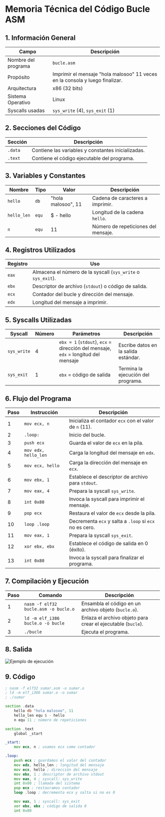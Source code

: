 # Memoria Técnica del Código Bucle ASM

## 1. Información General

| Campo               | Descripción                                                                 |
|---------------------|-----------------------------------------------------------------------------|
| Nombre del programa | `bucle.asm`                                                                 |
| Propósito           | Imprimir el mensaje "hola malosoo" 11 veces en la consola y luego finalizar.|
| Arquitectura        | x86 (32 bits)                                                              |
| Sistema Operativo   | Linux                                                                      |
| Syscalls usadas     | `sys_write` (4), `sys_exit` (1)                                            |

## 2. Secciones del Código

| Sección | Descripción                                 |
|---------|---------------------------------------------|
| `.data` | Contiene las variables y constantes inicializadas. |
| `.text` | Contiene el código ejecutable del programa. |

## 3. Variables y Constantes

| Nombre      | Tipo  | Valor                | Descripción                         |
|-------------|-------|----------------------|-------------------------------------|
| `hello`     | `db`  | "hola malosoo", 11   | Cadena de caracteres a imprimir.    |
| `hello_len` | `equ` | $ - hello            | Longitud de la cadena `hello`.      |
| `n`         | `equ` | 11                   | Número de repeticiones del mensaje. |

## 4. Registros Utilizados

| Registro | Uso                                                         |
|----------|-------------------------------------------------------------|
| `eax`    | Almacena el número de la syscall (`sys_write` o `sys_exit`).|
| `ebx`    | Descriptor de archivo (`stdout`) o código de salida.        |
| `ecx`    | Contador del bucle y dirección del mensaje.                 |
| `edx`    | Longitud del mensaje a imprimir.                            |

## 5. Syscalls Utilizadas

| Syscall    | Número | Parámetros                                              | Descripción                              |
|------------|--------|--------------------------------------------------------|------------------------------------------|
| `sys_write`| 4      | `ebx = 1` (`stdout`), `ecx` = dirección del mensaje, `edx` = longitud del mensaje | Escribe datos en la salida estándar.     |
| `sys_exit` | 1      | `ebx` = código de salida                               | Termina la ejecución del programa.       |

## 6. Flujo del Programa

| Paso | Instrucción         | Descripción                                           |
|------|---------------------|-------------------------------------------------------|
| 1    | `mov ecx, n`        | Inicializa el contador `ecx` con el valor de `n` (11).|
| 2    | `.loop:`            | Inicio del bucle.                                     |
| 3    | `push ecx`          | Guarda el valor de `ecx` en la pila.                  |
| 4    | `mov edx, hello_len`| Carga la longitud del mensaje en `edx`.               |
| 5    | `mov ecx, hello`    | Carga la dirección del mensaje en `ecx`.              |
| 6    | `mov ebx, 1`        | Establece el descriptor de archivo para `stdout`.     |
| 7    | `mov eax, 4`        | Prepara la syscall `sys_write`.                       |
| 8    | `int 0x80`          | Invoca la syscall para imprimir el mensaje.           |
| 9    | `pop ecx`           | Restaura el valor de `ecx` desde la pila.             |
| 10   | `loop .loop`        | Decrementa `ecx` y salta a `.loop` si `ecx` no es cero.|
| 11   | `mov eax, 1`        | Prepara la syscall `sys_exit`.                        |
| 12   | `xor ebx, ebx`      | Establece el código de salida en 0 (éxito).           |
| 13   | `int 0x80`          | Invoca la syscall para finalizar el programa.         |

## 7. Compilación y Ejecución

| Paso | Comando                              | Descripción                                          |
|------|--------------------------------------|------------------------------------------------------|
| 1    | `nasm -f elf32 bucle.asm -o bucle.o` | Ensambla el código en un archivo objeto (`bucle.o`). |
| 2    | `ld -m elf_i386 bucle.o -o bucle`    | Enlaza el archivo objeto para crear el ejecutable (`bucle`). |
| 3    | `./bucle`                            | Ejecuta el programa.                                 |

## 8. Salida
![Ejemplo de ejecución](/static/images/bucle.png)
## 9. Código

```asm
; nasm -f elf32 sumar.asm -o sumar.o 
; ld -m elf_i386 sumar.o -o sumar 
; ./sumar

section .data
    hello db "hola malosoo", 11
    hello_len equ $ - hello
    n equ 11 ; número de repeticiones

section .text
    global _start

_start:
    mov ecx, n ; usamos ecx como contador

.loop: 
    push ecx ; guardamos el valor del contador
    mov edx, hello_len ; longitud del mensaje 
    mov ecx, hello ; dirección del mensaje 
    mov ebx, 1 ; descriptor de archivo stdout
    mov eax, 4 ; syscall: sys_write
    int 0x80 ; llamada del sistema 
    pop ecx ; restauramos contador
    loop .loop ; decrementa ecx y salta si no es 0

    mov eax, 1 ; syscall: sys_exit
    xor ebx, ebx ; código de salida 0
    int 0x80